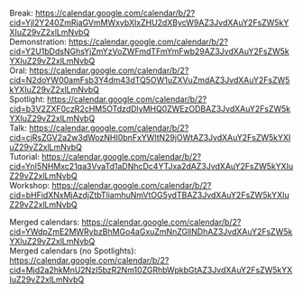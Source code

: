 Break: https://calendar.google.com/calendar/b/2?cid=Yjl2Y240ZmRjaGVmMWxybXIxZHU2dXBycW9AZ3JvdXAuY2FsZW5kYXIuZ29vZ2xlLmNvbQ  
Demonstration: https://calendar.google.com/calendar/b/2?cid=Y2U1bDdsNGhsYjZmYzVoZWFmdTFmYmFwb29AZ3JvdXAuY2FsZW5kYXIuZ29vZ2xlLmNvbQ  
Oral: https://calendar.google.com/calendar/b/2?cid=N2doYW00amFsb3Y4dm43dTQ5OW1uZXVuZmdAZ3JvdXAuY2FsZW5kYXIuZ29vZ2xlLmNvbQ  
Spotlight: https://calendar.google.com/calendar/b/2?cid=b3V2ZXF0czR2cHM5OTdzdDlyMHQ0ZWEzODBAZ3JvdXAuY2FsZW5kYXIuZ29vZ2xlLmNvbQ  
Talk: https://calendar.google.com/calendar/b/2?cid=cjRsZGV2a2w3dWozNHI0bnFxYWltN29jOWtAZ3JvdXAuY2FsZW5kYXIuZ29vZ2xlLmNvbQ  
Tutorial: https://calendar.google.com/calendar/b/2?cid=YnI5NHMxc21qa3VvaTd1aDNhcDc4YTJxa2dAZ3JvdXAuY2FsZW5kYXIuZ29vZ2xlLmNvbQ  
Workshop: https://calendar.google.com/calendar/b/2?cid=bHFidXNxMjAzdjZtbTliamhuNmVtOG5ydTBAZ3JvdXAuY2FsZW5kYXIuZ29vZ2xlLmNvbQ  

Merged calendars: https://calendar.google.com/calendar/b/2?cid=YWdpZmE2MWRybzBhMGo4aGxuZmNnZGllNDhAZ3JvdXAuY2FsZW5kYXIuZ29vZ2xlLmNvbQ  
Merged calendars (no Spotlights): https://calendar.google.com/calendar/b/2?cid=Mjd2a2hkMnU2NzI5bzR2Nm10ZGRhbWpkbGtAZ3JvdXAuY2FsZW5kYXIuZ29vZ2xlLmNvbQ  
